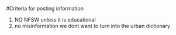 #Criteria for posting information
1. NO NFSW unless it is educational
2. no misinformation we dont want to turn into the urban dictionary
